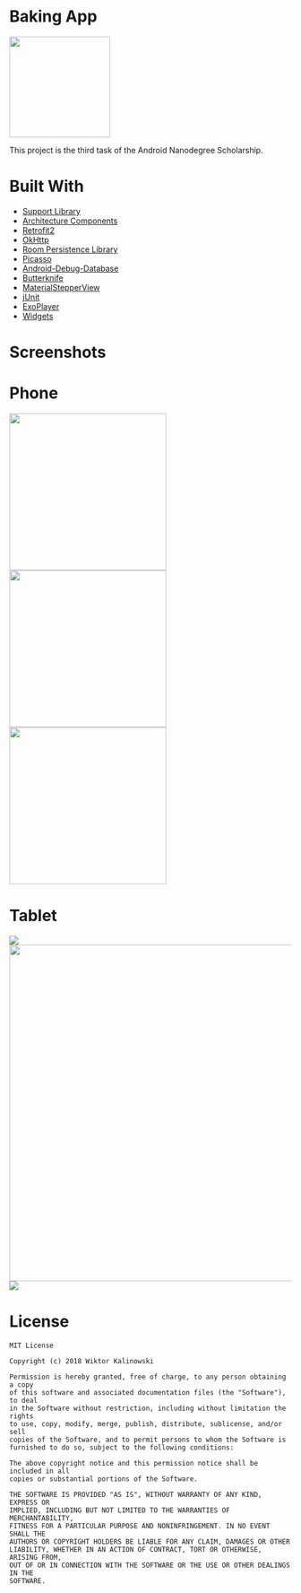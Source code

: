 # Baking App

<img src="app/src/main/res/mipmap-xxhdpi/ic_launcher_round.png" width="180">

This project is the third task of the Android Nanodegree Scholarship.

# Built With
* [Support Library](https://developer.android.com/topic/libraries/support-library/)
* [Architecture Components](https://developer.android.com/topic/libraries/architecture/)
* [Retrofit2](https://github.com/square/retrofit)
* [OkHttp](http://www.dropwizard.io/1.0.2/docs/)
* [Room Persistence Library](https://github.com/googlecodelabs/android-room-with-a-view)
* [Picasso](http://square.github.io/picasso/)
* [Android-Debug-Database](https://github.com/amitshekhariitbhu/Android-Debug-Database)
* [Butterknife](http://jakewharton.github.io/butterknife/)
* [MaterialStepperView](https://github.com/fython/MaterialStepperView)
* [jUnit](https://github.com/junit-team/junit4)
* [ExoPlayer](https://github.com/google/ExoPlayer)
* [Widgets](https://developer.android.com/guide/topics/appwidgets)

# Screenshots

# Phone

<img src="art/phone_second_activity.png" width="280"><img src="art/phone_first_activity.png" width="280"><img src="art/phone_details_activity.png" width="280">

# Tablet

<img src="art/tablet_first_activity.png" hight="300">
<img src="art/tablet_second_activity_portrait.png" width="600">
<img src="art/tablet_second_land.png" hight="300">

# License
```
MIT License

Copyright (c) 2018 Wiktor Kalinowski

Permission is hereby granted, free of charge, to any person obtaining a copy
of this software and associated documentation files (the "Software"), to deal
in the Software without restriction, including without limitation the rights
to use, copy, modify, merge, publish, distribute, sublicense, and/or sell
copies of the Software, and to permit persons to whom the Software is
furnished to do so, subject to the following conditions:

The above copyright notice and this permission notice shall be included in all
copies or substantial portions of the Software.

THE SOFTWARE IS PROVIDED "AS IS", WITHOUT WARRANTY OF ANY KIND, EXPRESS OR
IMPLIED, INCLUDING BUT NOT LIMITED TO THE WARRANTIES OF MERCHANTABILITY,
FITNESS FOR A PARTICULAR PURPOSE AND NONINFRINGEMENT. IN NO EVENT SHALL THE
AUTHORS OR COPYRIGHT HOLDERS BE LIABLE FOR ANY CLAIM, DAMAGES OR OTHER
LIABILITY, WHETHER IN AN ACTION OF CONTRACT, TORT OR OTHERWISE, ARISING FROM,
OUT OF OR IN CONNECTION WITH THE SOFTWARE OR THE USE OR OTHER DEALINGS IN THE
SOFTWARE.
```
